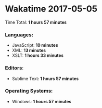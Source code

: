 # Wakatime 2017-05-05

Time Total: **1 hours 57 minutes**

### Languages:
- JavaScript: **10 minutes** 
- XML: **13 minutes** 
- XSLT: **1 hours 33 minutes** 

### Editors:
- Sublime Text: **1 hours 57 minutes** 

### Operating Systems:
- Windows: **1 hours 57 minutes** 


